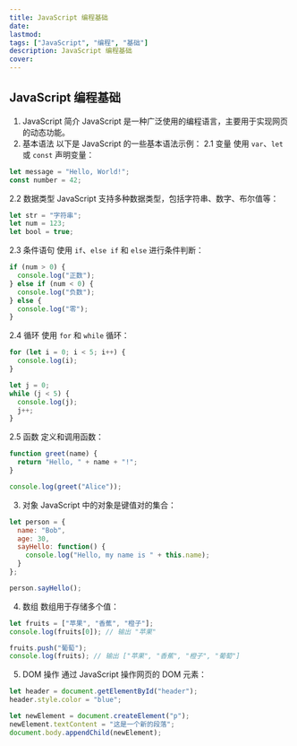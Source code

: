 ```yaml
---
title: JavaScript 编程基础
date: 
lastmod: 
tags: ["JavaScript", "编程", "基础"]
description: JavaScript 编程基础
cover: 
---
```

## JavaScript 编程基础
1. JavaScript 简介
JavaScript 是一种广泛使用的编程语言，主要用于实现网页的动态功能。
2. 基本语法
以下是 JavaScript 的一些基本语法示例：
2.1 变量
使用 `var`、`let` 或 `const` 声明变量：
```javascript
let message = "Hello, World!";
const number = 42;
```
2.2 数据类型
JavaScript 支持多种数据类型，包括字符串、数字、布尔值等：
```javascript
let str = "字符串";
let num = 123;
let bool = true;
```
2.3 条件语句
使用 `if`、`else if` 和 `else` 进行条件判断：
```javascript
if (num > 0) {
  console.log("正数");
} else if (num < 0) {
  console.log("负数");
} else {
  console.log("零");
}
```
2.4 循环
使用 `for` 和 `while` 循环：
```javascript
for (let i = 0; i < 5; i++) {
  console.log(i);
}

let j = 0;
while (j < 5) {
  console.log(j);
  j++;
}
```
2.5 函数
定义和调用函数：
```javascript
function greet(name) {
  return "Hello, " + name + "!";
}

console.log(greet("Alice"));
```
3. 对象
JavaScript 中的对象是键值对的集合：
```javascript
let person = {
  name: "Bob",
  age: 30,
  sayHello: function() {
    console.log("Hello, my name is " + this.name);
  }
};

person.sayHello();
```
4. 数组 
数组用于存储多个值：
```javascript
let fruits = ["苹果", "香蕉", "橙子"];
console.log(fruits[0]); // 输出 "苹果"

fruits.push("葡萄");
console.log(fruits); // 输出 ["苹果", "香蕉", "橙子", "葡萄"]
```
5. DOM 操作
通过 JavaScript 操作网页的 DOM 元素：
```javascript
let header = document.getElementById("header");
header.style.color = "blue";

let newElement = document.createElement("p");
newElement.textContent = "这是一个新的段落";
document.body.appendChild(newElement);
```
